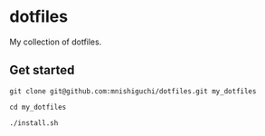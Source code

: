 # dotfiles

My collection of dotfiles.

## Get started

```
git clone git@github.com:mnishiguchi/dotfiles.git my_dotfiles

cd my_dotfiles

./install.sh
```
